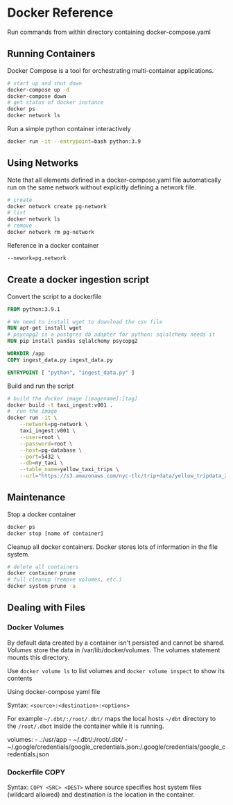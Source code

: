 # Docker Reference
Run commands from within directory containing docker-compose.yaml

## Running Containers

Docker Compose is a tool for orchestrating multi-container applications.

```bash
# start up and shut down
docker-compose up -d
docker-compose down
# get status of docker instance
docker ps
docker network ls
```

Run a simple python container interactively
```bash
docker run -it --entrypoint=bash python:3.9
```

## Using Networks

Note that all elements defined in a docker-compose.yaml file automatically run on the same network without explicitly defining a network file.

```bash
# create
docker network create pg-network
# list
docker network ls
# remove
docker network rm pg-network
```

Reference in a docker container

```bash
--nework=pg.network
```

## Create a docker ingestion script

Convert the script to a dockerfile

```dockerfile
FROM python:3.9.1

# We need to install wget to download the csv file
RUN apt-get install wget
# psycopg2 is a postgres db adapter for python: sqlalchemy needs it
RUN pip install pandas sqlalchemy psycopg2

WORKDIR /app
COPY ingest_data.py ingest_data.py

ENTRYPOINT [ "python", "ingest_data.py" ]
```

Build and run the script

```bash
# build the docker image [imagename]:[tag]
docker build -t taxi_ingest:v001 .
#  run the image
docker run -it \
    --network=pg-network \
    taxi_ingest:v001 \
    --user=root \
    --password=root \
    --host=pg-database \
    --port=5432 \
    --db=ny_taxi \
    --table_name=yellow_taxi_trips \
    --url="https://s3.amazonaws.com/nyc-tlc/trip+data/yellow_tripdata_2021-01.csv"
```

## Maintenance

Stop a docker container

```bash
docker ps
docker stop [name of container]
```

Cleanup all docker containers. Docker stores lots of information in the file system.

```bash
# delete all containers
docker container prune
# full cleanup (remove volumes, etc.)
docker system prune -a
```

## Dealing with Files

### Docker Volumes

By default data created by a container isn't persisted and cannot be shared. *Volumes* store the data in /var/lib/docker/volumes. The volumes statement mounts this directory.

Use ```docker volume ls``` to list volumes and ```docker volume inspect``` to show its contents

Using docker-compose yaml file

Syntax: ```<source>:<destination>:<options>```

For example ```~/.dbt/:/root/.dbt/``` maps the local hosts ```~/dbt``` directory to the ```/root/.dbot``` inside the container while it is running.

volumes:
      - .:/usr/app
      - ~/.dbt/:/root/.dbt/
      - ~/.google/credentials/google_credentials.json:/.google/credentials/google_credentials.json

### Dockerfile COPY

Syntax: ```COPY <SRC> <DEST>``` where source specifies host system files (wildcard allowed) and destination is the location in the container.